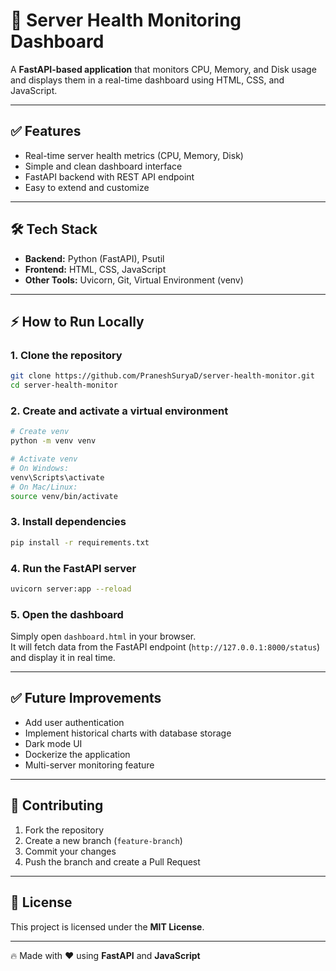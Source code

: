 # 🚀 Server Health Monitoring Dashboard

A **FastAPI-based application** that monitors CPU, Memory, and Disk usage and displays them in a real-time dashboard using HTML, CSS, and JavaScript.

---

## ✅ Features
- Real-time server health metrics (CPU, Memory, Disk)
- Simple and clean dashboard interface
- FastAPI backend with REST API endpoint
- Easy to extend and customize

---

## 🛠 Tech Stack
- **Backend:** Python (FastAPI), Psutil
- **Frontend:** HTML, CSS, JavaScript
- **Other Tools:** Uvicorn, Git, Virtual Environment (venv)

---

## ⚡ How to Run Locally

### 1. **Clone the repository**
```bash
git clone https://github.com/PraneshSuryaD/server-health-monitor.git
cd server-health-monitor
```

### 2. **Create and activate a virtual environment**
```bash
# Create venv
python -m venv venv

# Activate venv
# On Windows:
venv\Scripts\activate
# On Mac/Linux:
source venv/bin/activate
```

### 3. **Install dependencies**
```bash
pip install -r requirements.txt
```

### 4. **Run the FastAPI server**
```bash
uvicorn server:app --reload
```

### 5. **Open the dashboard**
Simply open `dashboard.html` in your browser.  
It will fetch data from the FastAPI endpoint (`http://127.0.0.1:8000/status`) and display it in real time.

---

## ✅ Future Improvements
- Add user authentication
- Implement historical charts with database storage
- Dark mode UI
- Dockerize the application
- Multi-server monitoring feature

---

## 🤝 Contributing
1. Fork the repository
2. Create a new branch (`feature-branch`)
3. Commit your changes
4. Push the branch and create a Pull Request

---

## 📜 License
This project is licensed under the **MIT License**.

---

🔥 Made with ❤️ using **FastAPI** and **JavaScript**

